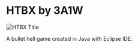 
# HTBX by 3A1W
![HTBX Title](https://i.imgur.com/s8r4zn7.png "HTBX")

A bullet hell game created in Java with Eclipse IDE.
